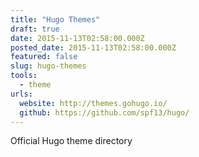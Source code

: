 ```yaml
---
title: "Hugo Themes"
draft: true
date: 2015-11-13T02:58:00.000Z
posted_date: 2015-11-13T02:58:00.000Z
featured: false
slug: hugo-themes
tools:
  - theme
urls:
  website: http://themes.gohugo.io/
  github: https://github.com/spf13/hugo/
---
```

Official Hugo theme directory
